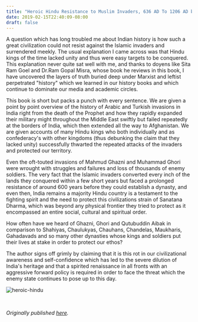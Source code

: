 ```yaml
---
title: "Heroic Hindu Resistance to Muslim Invaders, 636 AD To 1206 AD by Sita Ram Goel - Review by Abhishek Desikan"
date: 2019-02-15T22:40:09-08:00
draft: false
---
```


A question which has long troubled me about Indian history is how such a great civilization could not resist against the Islamic invaders and surrendered meekly. The usual explanation I came across was that Hindu kings of the time lacked unity and thus were easy targets to be conquered. This explanation never quite sat well with me, and thanks to doyens like Sita Ram Goel and Dr.Ram Gopal Misra, whose book he reviews in this book, I have uncovered the layers of truth buried deep under Marxist and leftist perpetrated "history" which we learned in our history books and which continue to dominate our media and academic circles.

This book is short but packs a punch with every sentence. We are given a point by point overview of the history of Arabic and Turkish invasions in India right from the death of the Prophet and how they rapidly expanded their military might throughout the Middle East swiftly but failed repeatedly at the borders of India, which then extended all the way to Afghanistan. We are given accounts of many Hindu kings who both individually and as confederacy's with other kingdoms (thus debunking the claim that they lacked unity) successfully thwarted the repeated attacks of the invaders and protected our territory.

Even the oft-touted invasions of Mahmud Ghazni and Muhammad Ghori were wrought with struggles and failures and loss of thousands of enemy soldiers. The very fact that the Islamic invaders converted every inch of the lands they conquered within a few short years but faced a prolonged resistance of around 600 years before they could establish a dynasty, and even then, India remains a majority Hindu country is a testament to the fighting spirit and the need to protect this civilizations strain of Sanatana Dharma, which was beyond any physical frontier they tried to protect as it encompassed an entire social, cultural and spiritual order.

How often have we heard of Ghazni, Ghori and Qutubuddin Aibak in comparison to Shahiyas, Chaulukyas, Chauhans, Chandelas, Maukharis, Gahadavads and so many other dynasties whose kings and soldiers put their lives at stake in order to protect our ethos?

The author signs off grimly by claiming that it is this rot in our civilizational awareness and self-confidence which has led to the severe dilution of India's heritage and that a spirited renaissance in all fronts with an aggressive forward policy is required in order to face the threat which the enemy state continues to pose up to this day.

![heroic-hindu](/heroic-hindu.jpg)

&nbsp;&nbsp;

*Originally published [here](https://www.goodreads.com/review/show/2711948347).*